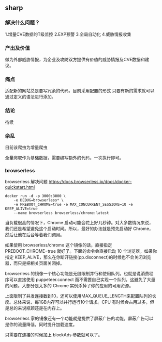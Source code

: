 ## sharp

### 解决什么问题？

1.增量CVE数据的T级监控
2.EXP预警
3.全局自动化
4.威胁情报收集

### 产出及价值

做为外部威胁情报，为企业及攻防双方提供有价值的威胁情报及CVE数据和建议。

### 痛点

适配新的网站总是要写冗余的代码。目前采用配置的形式
只要有新的需求就可以通过定义的语法进行添加。

### 结论
待续

### 杂乱
目前该爬虫为增量爬虫

全量爬取作为基础数据，需要编写额外的代码，一次执行即可。


### browserless

browserless 解决问题 https://docs.browserless.io/docs/docker-quickstart.html

```
docker run -d -p 3000:3000 \
    -e DEBUG=browserless* \
    -e PREBOOT_CHROME=true -e MAX_CONCURRENT_SESSIONS=10 -e KEEP_ALIVE=true
    --name browserless browserless/chrome:latest
```

当负载很高的情况下，Chrome 启动可能会花上好几秒钟。对大多数情况来说，我们还是希望避免这个启动时间。所以，最好的办法就是预先启动好 Chrome，然后让他在后台等着我们调用。

如果使用 browserless/chrome 这个镜像的话，直接指定 PREBOOT_CHROME=true 就好了。下面的命令会直接启动 10 个浏览器，如果你指定 KEEP_ALIVE，那么在你断开链接(pp.disconnect)的时候也不会关闭浏览器，而只是把相关页面关闭掉。

browserless 的镜像一个核心功能是无缝限制并行和使用队列。也就是说消费程序可以直接使用 puppeteer.connect 而不需要自己实现一个队列。这避免了大量的问题，大部分是太多的 Chrome 实例杀掉了你的应用的可用资源。

上面限制了并发连接数到10，还可以使用MAX_QUEUE_LENGTH来配置队列的长度。总体来说，每1GB内存可以并行运行10个请求。CPU 有时候会占用过多，但是总的来说瓶颈还是在内存上。

browserless 家的镜像还有一个功能就是提供了屏蔽广告的功能。屏蔽广告可以是你的流量降低，同时提升加载速度。

只需要在连接的时候加上 blockAds 参数就可以了。
